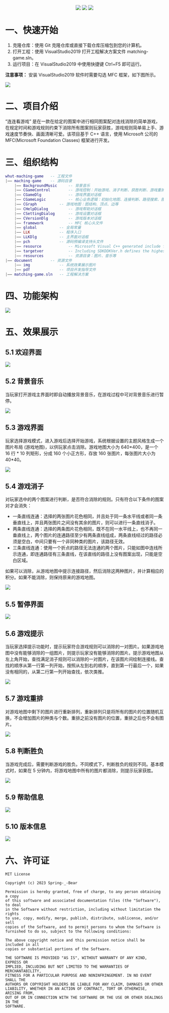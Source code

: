 <p align="center">
    <img src="https://img.shields.io/static/v1?label=%E5%BC%80%E5%8F%91%E6%97%B6%E9%97%B4&message=21/04-21/06&color=007bff"/>
    <img src="https://img.shields.io/static/v1?label=%E5%BC%80%E5%8F%91%E7%8E%AF%E5%A2%83&message=VisualStudio2019&color=ffc107"/>
    <a href="https://github.com/springbear2020/whut-matching-game" target="_blank">
    	<img src="https://img.shields.io/static/v1?label=%E5%BC%80%E6%BA%90%E9%A1%B9%E7%9B%AE&message=whut-matching-game&color=28a745"/>
    </a>
</p>

# 一、快速开始

1. 克隆仓库：使用 Git 克隆仓库或直接下载仓库压缩包到您的计算机。
2. 打开工程：使用 VisualStudio2019 打开工程解决方案文件 matching-game.sln。
3. 运行项目：在 VisualStudio2019 中使用快捷键 Ctrl+F5 即可运行。

**注意事项：** 安装 VisualStudio2019 软件时需要勾选 MFC 框架，如下图所示。

![](document/img/MFC.png)

# 二、项目介绍

“连连看游戏” 是在一款在给定的图案中进行相同图案配对连线消除的简单游戏，在规定时间和游戏规则约束下消除所有图案则玩家获胜，游戏规则简单易上手、游戏速度节奏快、画面清晰可爱。该项目基于 C++ 语言，使用 Microsoft 公司的 MFC(Microsoft Foundation Classes) 框架进行开发。

# 三、组织结构

```lua
whut-maching-game	-- 工程文件
|—— maching-game	-- 源码目录
	|—— BackgroundMusic		-- 背景音乐
	|—— CGameControl 		-- 游戏控制：开始游戏、消子判断、获胜判断、游戏重排等
	|—— CGameDlg 			-- 游戏界面对话框
	|—— CGameLogic 			-- 核心业务逻辑：初始化地图、连接判断、路径搜索、图结构重排等
	|—— CGraph			-- 游戏地图：图结构、顶点、边等
	|—— CHelpDialog			-- 游戏帮助对话框
	|—— CSettingDialog		-- 游戏设置对话框
	|—— CVersionDlg			-- 游戏版本对话框
	|—— framework			-- MFC 核心头文件
	|—— global			-- 全局常量
	|—— LLK				-- 程序入口
	|—— LLKDlg			-- 主界面对话框
	|—— pch				-- 源码预编译支持头文件
	|—— resource			-- Microsoft Visual C++ generated include file. Used by LLK.rc
	|—— targetver			-- Including SDKDDKVer.h defines the highest available Windows platform
	|—— resources			-- 资源目录：图片、音乐等
|—— document		-- 资源文件
	|—— img				-- 系统效果展示图片
	|—— pdf				-- 项目开发指导文件
|—— matching-game.sln	-- 工程解决方案
```

# 四、功能架构

![](document/img/功能架构.png)
# 五、效果展示
## 5.1 欢迎界面

![](document/img/欢迎界面.png)

## 5.2 背景音乐

当玩家打开游戏主界面时即自动播放背景音乐，在游戏过程中可对背景音乐进行暂停。

![](document/img/背景音乐.png)

## 5.3 游戏界面

玩家选择游戏模式，进入游戏后选择开始游戏，系统根据设置的主题风格生成一个图片布局 (游戏地图)，以供玩家点击消除。游戏地图大小为 640\*400，是一个 16 行 \* 10 列矩形，分成 160 个小正方形，存放 160 张图片，每张图片大小为 40\*40。

![](document/img/游戏界面.png)

## 5.4 游戏消子

对玩家选中的两个图案进行判断，是否符合消除的规则。只有符合以下条件的图案对才会消失：

-  一条直线连通：选择的两张图片花色相同，并且处于同一条水平线或者同一条垂直线上，并且两张图片之间没有其余的图片，则可以进行一条直线消子。
- 两条直线连通：选择的两条图片花色相同，既不在同一水平线上，也不再同一垂直线上，两个图片的连通路径至少有两条直线组成，两条直线经过的路径必须是空白，中间只要有一个非同种类的图片，该路径无效。
- 三条直线连通：使用一个折点的路径无法连通的两个图片，只能如图中连线所示连通，即连通路径有三条直线，在该直线的路径上没有图案出现，只能是空白区域。

如果可以消除，从游戏地图中提示连接路径，然后消除这两种图片，并计算相应的积分。如果不能消除，则保持原来的游戏地图。

![](document/img/游戏消子.png)

## 5.5 暂停界面

![](document/img/暂停页面.png)

## 5.6 游戏提示

当玩家选择提示功能时，提示玩家符合游戏规则可以消除的一对图片。如果游戏地图中没有能够消除的一组图片，则提示玩家没有能够消除的图片。提示游戏地图从左上角开始，查找满足消子规则可以消除的一对图片，在该图片间绘制连接线。查找的顺序从第一行第一列开始，按照从左到右的顺序，直到第一行最后一个，如果没有相同的，从第二行第一列开始查找，依次类推。

![](document/img/游戏提示.png)

## 5.7 游戏重排

对游戏地图中剩下的图片进行重新排列，重新排列只是将所有的图片的位置随机互换，不会增加图片的种类与个数。重排之前没有图片的位置，重排之后也不会有图片。

![](document/img/游戏重排.png)

## 5.8 判断胜负

当游戏完成后，需要判断游戏的胜负。不同模式下，判断胜负的规则不同。基本模式时，如果在 5 分钟内，将游戏地图中所有的图片都消除，则提示玩家获胜。

![](document/img/游戏胜利.png)

## 5.9 帮助信息

![](document/img/帮助信息.png)

## 5.10 版本信息

![](document/img/版本信息.png)

# 六、许可证

```
MIT License

Copyright (c) 2023 Spring-_-Bear

Permission is hereby granted, free of charge, to any person obtaining a copy
of this software and associated documentation files (the "Software"), to deal
in the Software without restriction, including without limitation the rights
to use, copy, modify, merge, publish, distribute, sublicense, and/or sell
copies of the Software, and to permit persons to whom the Software is
furnished to do so, subject to the following conditions:

The above copyright notice and this permission notice shall be included in all
copies or substantial portions of the Software.

THE SOFTWARE IS PROVIDED "AS IS", WITHOUT WARRANTY OF ANY KIND, EXPRESS OR
IMPLIED, INCLUDING BUT NOT LIMITED TO THE WARRANTIES OF MERCHANTABILITY,
FITNESS FOR A PARTICULAR PURPOSE AND NONINFRINGEMENT. IN NO EVENT SHALL THE
AUTHORS OR COPYRIGHT HOLDERS BE LIABLE FOR ANY CLAIM, DAMAGES OR OTHER
LIABILITY, WHETHER IN AN ACTION OF CONTRACT, TORT OR OTHERWISE, ARISING FROM,
OUT OF OR IN CONNECTION WITH THE SOFTWARE OR THE USE OR OTHER DEALINGS IN THE
SOFTWARE.
```

